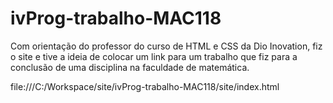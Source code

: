 # ivProg-trabalho-MAC118
Com orientação do professor do curso de HTML e CSS da Dio Inovation, fiz o site e tive a ideia de colocar um link para um trabalho que fiz para a conclusão de uma disciplina na faculdade de matemática.

file:///C:/Workspace/site/ivProg-trabalho-MAC118/site/index.html
